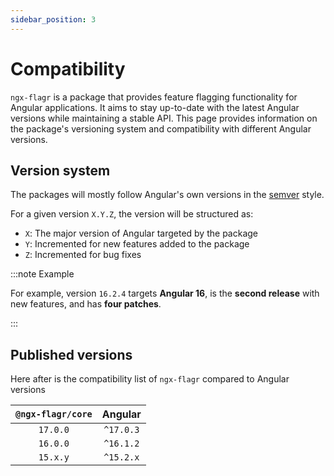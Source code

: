 ```yaml
---
sidebar_position: 3
---
```


# Compatibility

`ngx-flagr` is a package that provides feature flagging functionality for
Angular applications. It aims to stay up-to-date with the latest Angular
versions while maintaining a stable API. This page provides information on the
package's versioning system and compatibility with different Angular versions.

## Version system

The packages will mostly follow Angular's own versions in the
[semver](https://semver.org/) style.

For a given version `X.Y.Z`, the version will be structured as:

- `X`: The major version of Angular targeted by the package
- `Y`: Incremented for new features added to the package
- `Z`: Incremented for bug fixes

:::note Example

For example, version `16.2.4` targets **Angular 16**, is the **second release**
with new features, and has **four patches**.

:::

## Published versions

Here after is the compatibility list of `ngx-flagr` compared to Angular versions

| `@ngx-flagr/core` | Angular |
|:-----------------:|:-------:|
| `17.0.0`          |`^17.0.3`|
| `16.0.0`          |`^16.1.2`|
| `15.x.y`          |`^15.2.x`|
